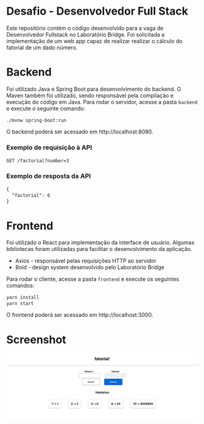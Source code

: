# Desafio - Desenvolvedor Full Stack

Este repositório contém o código desenvolvido para a vaga de Desenvolvedor Fullstack no Laboratório Bridge. Foi solicitada a implementação de um web app capaz de realizar realizar o cálculo do fatorial de um dado número.

# Backend

Foi utilizado Java e Spring Boot para desenvolvimento do backend. O Maven também foi utilizado, sendo responsável pela compilação e execução do código em Java. Para rodar o servidor, acesse a pasta `backend` e execute o seguinte comando:

```
./mvnw spring-boot:run
```

O backend poderá ser acessado em http://localhost:8080.

### Exemplo de requisição à API

```
GET /factorial?number=3
```

### Exemplo de resposta da API

```
{
  "factorial": 6
}
```

# Frontend

Foi utilizado o React para implementação da interface de usuário. Algumas bibliotecas foram utilizadas para facilitar o desenvolvimento da aplicação.

- Axios - responsável pelas requisições HTTP ao servidor
- Bold - design system desenvolvido pelo Laboratório Bridge

Para rodar o cliente, acesse a pasta `frontend` e execute os seguintes comandos:

```
yarn install
yarn start
```

O frontend poderá ser acessado em http://localhost:3000.

# Screenshot

![](/screens/factorial.png)
